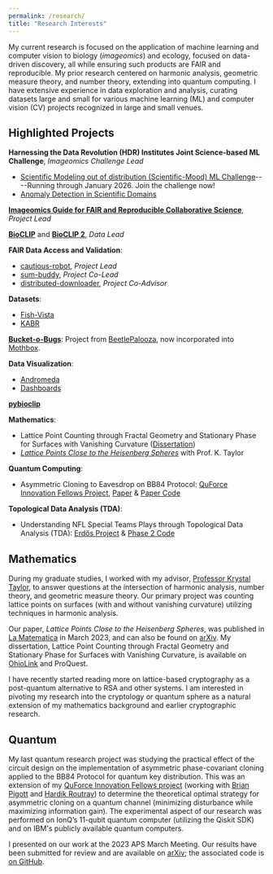 ```yaml
---
permalink: /research/
title: "Research Interests"
---
```


My current research is focused on the application of machine learning and computer vision to biology (_imageomics_) and ecology, focused on data-driven discovery, all while ensuring such products are FAIR and reproducible. My prior research centered on harmonic analysis, geometric measure theory, and number theory, extending into quantum computing. I have extensive experience in data exploration and analysis, curating datasets large and small for various machine learning (ML) and computer vision (CV) projects recognized in large and small venues.

## Highlighted Projects

**Harnessing the Data Revolution (HDR) Institutes Joint Science-based ML Challenge**, _Imageomics Challenge Lead_
 - [Scientific Modeling out of distribution (Scientific-Mood) ML Challenge](https://www.nsfhdr.org/mlchallenge-y2)----Running through January 2026. Join the challenge now!
 - [Anomaly Detection in Scientific Domains](https://www.nsfhdr.org/mlchallenge)

[**Imageomics Guide for FAIR and Reproducible Collaborative Science**](https://imageomics.github.io/Imageomics-guide/), _Project Lead_

[**BioCLIP**](https://imageomics.github.io/bioclip/) and [**BioCLIP 2**](https://imageomics.github.io/bioclip-2/), _Data Lead_

**FAIR Data Access and Validation**:
 - [cautious-robot](https://github.com/Imageomics/cautious-robot), _Project Lead_
 - [sum-buddy](https://github.com/Imageomics/sum-buddy), _Project Co-Lead_
 - [distributed-downloader](https://github.com/Imageomics/distributed-downloader), _Project Co-Advisor_

**Datasets**:
 - [Fish-Vista](https://huggingface.co/datasets/imageomics/fish-vista)
 - [KABR](https://huggingface.co/datasets/imageomics/KABR)

[**Bucket-o-Bugs**](https://github.com/Digital-Naturalism-Laboratories/bucket-o-bugs): Project from [BeetlePalooza](https://github.com/Imageomics/BeetlePalooza-2024/wiki), now incorporated into [Mothbox](https://digital-naturalism-laboratories.github.io/Mothbox/).

**Data Visualization**:
 - [Andromeda](https://huggingface.co/spaces/imageomics/Andromeda)
 - [Dashboards](https://huggingface.co/collections/imageomics/dashboards-664dfea41b242206a6747c21)

[**pybioclip**](https://github.com/Imageomics/pybioclip)

**Mathematics**:
 - Lattice Point Counting through Fractal Geometry and Stationary Phase for Surfaces with Vanishing Curvature ([Dissertation](http://rave.ohiolink.edu/etdc/view?acc_num=osu1658269573881902))
 - [_Lattice Points Close to the Heisenberg Spheres_](https://doi.org/10.1007/s44007-022-00040-z) with Prof. K. Taylor

**Quantum Computing**:
 - Asymmetric Cloning to Eavesdrop on BB84 Protocol: [QuForce Innovation Fellows Project](https://github.com/egrace479/QuForceBB84Proj), [Paper](https://arxiv.org/abs/2409.16284) & [Paper Code](https://github.com/egrace479/asymmetric-cloning-BB84)

**Topological Data Analysis (TDA)**:
 - Understanding NFL Special Teams Plays through Topological Data Analysis (TDA): [Erdős Project](https://github.com/egrace479/NFL-BDB-2022) & [Phase 2 Code](https://github.com/egrace479/NFL_TDA)


## Mathematics

During my graduate studies, I worked with my advisor, [Professor Krystal Taylor](https://u.osu.edu/taylor.2952/), to answer questions at the intersection of harmonic analysis, number theory, and geometric measure theory. Our primary project was counting lattice points on surfaces (with and without vanishing curvature) utilizing techniques in harmonic analysis.

Our paper, _Lattice Points Close to the Heisenberg Spheres_, was published in [La Matematica](https://doi.org/10.1007/s44007-022-00040-z) in March 2023, and can also be found on [arXiv](https://doi.org/10.48550/arXiv.2205.02163). My dissertation, Lattice Point Counting through Fractal Geometry and Stationary Phase for Surfaces with Vanishing Curvature, is available on [OhioLink](http://rave.ohiolink.edu/etdc/view?acc_num=osu1658269573881902) and ProQuest.

I have recently started reading more on lattice-based cryptography as a post-quantum alternative to RSA and other systems. I am interested in pivoting my research into the cryptology or quantum sphere as a natural extension of my mathematics background and earlier cryptographic research.


## Quantum

My last quantum research project was studying the practical effect of the circuit design on the implementation of asymmetric phase-covariant cloning applied to the BB84 Protocol for quantum key distribution. This was an extension of my [QuForce Innovation Fellows project](https://github.com/egrace479/QuForceBB84Proj) (working with [Brian Pigott](https://pigottb.github.io/) and [Hardik Routray](https://www.linkedin.com/in/hardikroutray/)) to determine the theoretical optimal strategy for asymmetric cloning on a quantum channel (minimizing disturbance while maximizing information gain). The experimental aspect of our research was performed on IonQ’s 11-qubit quantum computer (utilizing the Qiskit SDK) and on IBM's publicly available quantum computers.

I presented on our work at the 2023 APS March Meeting. Our results have been submitted for review and are available on [arXiv](https://arxiv.org/abs/2409.16284); the associated code is [on GitHub](https://github.com/egrace479/asymmetric-cloning-BB84). 
